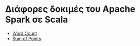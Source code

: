 # Διάφορες δοκιμές του Apache Spark σε Scala

- [Word Count](https://github.com/ka11inis/Scala_spark_TEST/tree/master/wordCount)
- [Sum of Points](https://github.com/ka11inis/Scala_spark_TEST/tree/master/SumOfPoints)
